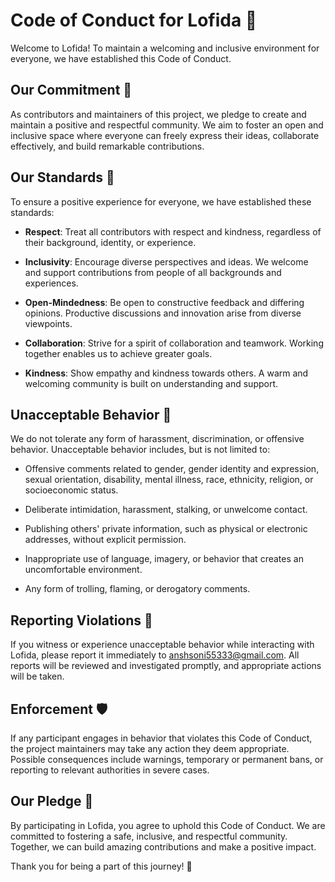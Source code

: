 # Code of Conduct for Lofida 🤝

Welcome to Lofida! To maintain a welcoming and inclusive environment for everyone, we have established this Code of Conduct.

## Our Commitment 💫

As contributors and maintainers of this project, we pledge to create and maintain a positive and respectful community. We aim to foster an open and inclusive space where everyone can freely express their ideas, collaborate effectively, and build remarkable contributions.

## Our Standards 🌟

To ensure a positive experience for everyone, we have established these standards:

- **Respect**: Treat all contributors with respect and kindness, regardless of their background, identity, or experience.

- **Inclusivity**: Encourage diverse perspectives and ideas. We welcome and support contributions from people of all backgrounds and experiences.

- **Open-Mindedness**: Be open to constructive feedback and differing opinions. Productive discussions and innovation arise from diverse viewpoints.

- **Collaboration**: Strive for a spirit of collaboration and teamwork. Working together enables us to achieve greater goals.

- **Kindness**: Show empathy and kindness towards others. A warm and welcoming community is built on understanding and support.

## Unacceptable Behavior 🚫

We do not tolerate any form of harassment, discrimination, or offensive behavior. Unacceptable behavior includes, but is not limited to:

- Offensive comments related to gender, gender identity and expression, sexual orientation, disability, mental illness, race, ethnicity, religion, or socioeconomic status.

- Deliberate intimidation, harassment, stalking, or unwelcome contact.

- Publishing others' private information, such as physical or electronic addresses, without explicit permission.

- Inappropriate use of language, imagery, or behavior that creates an uncomfortable environment.

- Any form of trolling, flaming, or derogatory comments.

## Reporting Violations 🚀

If you witness or experience unacceptable behavior while interacting with Lofida, please report it immediately to [anshsoni55333@gmail.com](mailto:anshsoni55333@gmail.com). All reports will be reviewed and investigated promptly, and appropriate actions will be taken.

## Enforcement 🛡️

If any participant engages in behavior that violates this Code of Conduct, the project maintainers may take any action they deem appropriate. Possible consequences include warnings, temporary or permanent bans, or reporting to relevant authorities in severe cases.

## Our Pledge 🤗

By participating in Lofida, you agree to uphold this Code of Conduct. We are committed to fostering a safe, inclusive, and respectful community. Together, we can build amazing contributions and make a positive impact.

Thank you for being a part of this journey! 🙏
